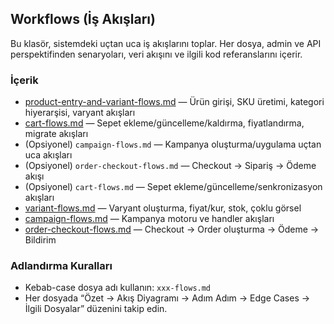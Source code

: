 ## Workflows (İş Akışları)

Bu klasör, sistemdeki uçtan uca iş akışlarını toplar. Her dosya, admin ve API perspektifinden senaryoları, veri akışını ve ilgili kod referanslarını içerir.

### İçerik
- [product-entry-and-variant-flows.md](./product-entry-and-variant-flows.md) — Ürün girişi, SKU üretimi, kategori hiyerarşisi, varyant akışları
- [cart-flows.md](./cart-flows.md) — Sepet ekleme/güncelleme/kaldırma, fiyatlandırma, migrate akışları
- (Opsiyonel) `campaign-flows.md` — Kampanya oluşturma/uygulama uçtan uca akışları
- (Opsiyonel) `order-checkout-flows.md` — Checkout → Sipariş → Ödeme akışı
- (Opsiyonel) `cart-flows.md` — Sepet ekleme/güncelleme/senkronizasyon akışları
 - [variant-flows.md](./variant-flows.md) — Varyant oluşturma, fiyat/kur, stok, çoklu görsel
 - [campaign-flows.md](./campaign-flows.md) — Kampanya motoru ve handler akışları
 - [order-checkout-flows.md](./order-checkout-flows.md) — Checkout → Order oluşturma → Ödeme → Bildirim

### Adlandırma Kuralları
- Kebab-case dosya adı kullanın: `xxx-flows.md`
- Her dosyada “Özet → Akış Diyagramı → Adım Adım → Edge Cases → İlgili Dosyalar” düzenini takip edin.


